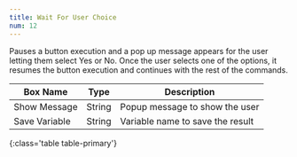 ```yaml
---
title: Wait For User Choice
num: 12
---
```


Pauses a button execution and a pop up message appears for the user letting them select Yes or No. Once the user selects one of the options, it resumes the button execution and continues with the rest of the commands.


| Box Name | Type | Description | 
|-------|--------|--------
|Show Message| String | Popup message to show the user
|Save Variable | String | Variable name to save the result
{:class='table table-primary'}







